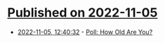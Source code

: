 # [Published on 2022-11-05](index.md)

* [2022-11-05, 12:40:32](https://news.ycombinator.com/item?id=33480849) - [Poll: How Old Are You?](https://news.ycombinator.com/item?id=33480849)
